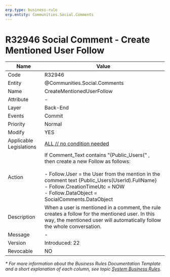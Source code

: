 ```yaml
---
erp.type: business-rule
erp.entity: Communities.Social.Comments
---
```


# R32946 Social Comment - Create Mentioned User Follow

| Name | Value |
| ---- | ----- |
| Code | R32946 |
| Entity | @Communities.Social.Comments |
| Name | CreateMentionedUserFollow |
| Attribute | - |
| Layer | Back-End |
| Events | Commit |
| Priority | Normal |
| Modify | YES |
| Applicable Legislations | [ALL // no condition needed](xref:applicable-legislations) |
| Action | If Comment_Text contains "{Public_Users(" , <br> then create a new Follow as follows: <br><br> - Follow.User = the User from the mention in the comment text {Public_Users(UserId).FullName} <br> - Follow.CreationTimeUtc =  NOW <br> - Follow.DataObject = SocialComments.DataObject |
| Description| When a user is mentioned in a comment, the rule creates a follow for the mentioned user. In this way, the mentioned user will automatically follow the whole conversation.|  
| Message | - |
| Version | Introduced: 22|
| Revocable | NO |

*\* For more information about the Business Rules Documentation Template and a short explanation of each column, see
topic [System Business Rules](../templates/template-description-system-business-rules.md).*
